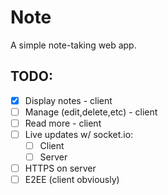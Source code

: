 # Note

A simple note-taking web app.

## TODO:
* [x] Display notes - client
* [ ] Manage (edit,delete,etc) - client
* [ ] Read more - client
* [ ] Live updates w/ socket.io:
    * [ ] Client
    * [ ] Server

* [ ] HTTPS on server
* [ ] E2EE (client obviously)